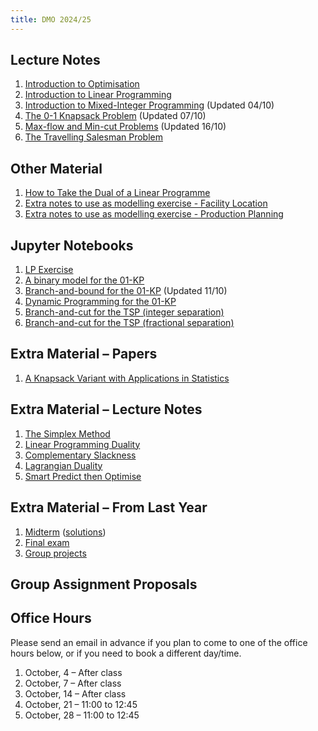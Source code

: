 ```yaml
---
title: DMO 2024/25
---
```


## Lecture Notes

1. [Introduction to Optimisation](files/01_introduction_to_optimisation.pdf)
2. [Introduction to Linear Programming](files/02_introduction_to_linear_programming.pdf)
3. [Introduction to Mixed-Integer Programming](files/03_introduction_to_mip.pdf) (Updated 04/10)
4. [The 0-1 Knapsack Problem](files/04_knapsack_problem.pdf) (Updated 07/10)
5. [Max-flow and Min-cut Problems](files/05_max_flow_min_cut.pdf) (Updated 16/10)
6. [The Travelling Salesman Problem](files/06_tsp.pdf)

## Other Material

1. [How to Take the Dual of a Linear Programme](files/dual-of-lp.pdf)
2. [Extra notes to use as modelling exercise - Facility Location](files/ex_facility_location.pdf)
3. [Extra notes to use as modelling exercise - Production Planning](files/ex_production_planning.pdf)

## Jupyter Notebooks

1. [LP Exercise](files/notebooks/lp_exercise.ipynb)
2. [A binary model for the 01-KP](files/notebooks/knapsack_mip.ipynb)
3. [Branch-and-bound for the 01-KP](files/notebooks/knapsack_bb.ipynb) (Updated 11/10)
4. [Dynamic Programming for the 01-KP](files/notebooks/knapsack_dp.ipynb)
5. [Branch-and-cut for the TSP (integer separation)](files/notebooks/tsp_integer_bc.ipynb)
6. [Branch-and-cut for the TSP (fractional separation)](files/notebooks/tsp_fracional_bc.ipynb)

## Extra Material – Papers

1. [A Knapsack Variant with Applications in Statistics](../files/papers/santini-malaguti-2023.pdf)

## Extra Material – Lecture Notes

1. [The Simplex Method](files/99a_simplex.pdf)
2. [Linear Programming Duality](files/99b_lp_duality.pdf)
3. [Complementary Slackness](files/99c_complementary_slackness.pdf)
4. [Lagrangian Duality](files/99d_lagrangian_duality.pdf)
5. [Smart Predict then Optimise](files/99e_spo.pdf)

## Extra Material – From Last Year

1. [Midterm](files/prev/midterm.pdf) ([solutions](files/prev/midterm_solutions.pdf))
2. [Final exam](files/prev/final.pdf)
3. [Group projects](files/prev/group_projects.pdf)

## Group Assignment Proposals

## Office Hours

Please send an email in advance if you plan to come to one of the office hours below, or if you need to book a different day/time.

1. October, 4 – After class
2. October, 7 – After class
3. October, 14 – After class
4. October, 21 – 11:00 to 12:45
5. October, 28 – 11:00 to 12:45
